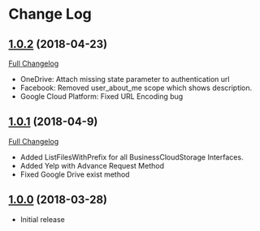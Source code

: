 # Change Log

## [1.0.2](https://github.com/CloudRail/cloudrail-si-ios-sdk/tree/1.0.2) (2018-04-23)
[Full Changelog](https://github.com/CloudRail/cloudrail-si-ios-sdk/compare/1.0.1...1.0.2)

* OneDrive: Attach missing state parameter to authentication url
* Facebook: Removed user_about_me scope which shows description. 
* Google Cloud Platform: Fixed URL Encoding bug

## [1.0.1](https://github.com/CloudRail/cloudrail-si-ios-sdk/tree/1.0.1) (2018-04-9)
[Full Changelog](https://github.com/CloudRail/cloudrail-si-ios-sdk/compare/1.0.0...1.0.1)

* Added ListFilesWithPrefix for all BusinessCloudStorage Interfaces.
* Added Yelp with Advance Request Method
* Fixed Google Drive exist method

## [1.0.0](https://github.com/CloudRail/cloudrail-si-dotnet-sdk/tree/1.0.0) (2018-03-28)
- Initial release
